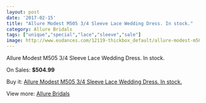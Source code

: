 ```yaml
---
layout: post
date: '2017-02-15'
title: "Allure Modest M505 3/4 Sleeve Lace Wedding Dress. In stock."
category: Allure Bridals
tags: ["unique","special","lace","sleeve","sale"]
image: http://www.eudances.com/12119-thickbox_default/allure-modest-m505-3-4-sleeve-lace-wedding-dress-in-stock.jpg
---
```

Allure Modest M505 3/4 Sleeve Lace Wedding Dress. In stock.

On Sales: **$504.99**
<a href="https://www.eudances.com/en/allure-bridals/3786-allure-modest-m505-3-4-sleeve-lace-wedding-dress-in-stock.html"><amp-img layout="responsive" width="600" height="600" src="//www.eudances.com/12119-thickbox_default/allure-modest-m505-3-4-sleeve-lace-wedding-dress-in-stock.jpg" alt="Allure Modest M505 3/4 Sleeve Lace Wedding Dress. In stock. 0" /></a>
<a href="https://www.eudances.com/en/allure-bridals/3786-allure-modest-m505-3-4-sleeve-lace-wedding-dress-in-stock.html"><amp-img layout="responsive" width="600" height="600" src="//www.eudances.com/12121-thickbox_default/allure-modest-m505-3-4-sleeve-lace-wedding-dress-in-stock.jpg" alt="Allure Modest M505 3/4 Sleeve Lace Wedding Dress. In stock. 1" /></a>
<a href="https://www.eudances.com/en/allure-bridals/3786-allure-modest-m505-3-4-sleeve-lace-wedding-dress-in-stock.html"><amp-img layout="responsive" width="600" height="600" src="//www.eudances.com/12120-thickbox_default/allure-modest-m505-3-4-sleeve-lace-wedding-dress-in-stock.jpg" alt="Allure Modest M505 3/4 Sleeve Lace Wedding Dress. In stock. 2" /></a>

Buy it: [Allure Modest M505 3/4 Sleeve Lace Wedding Dress. In stock.](https://www.eudances.com/en/allure-bridals/3786-allure-modest-m505-3-4-sleeve-lace-wedding-dress-in-stock.html "Allure Modest M505 3/4 Sleeve Lace Wedding Dress. In stock.")

View more: [Allure Bridals](https://www.eudances.com/en/2-allure-bridals "Allure Bridals")